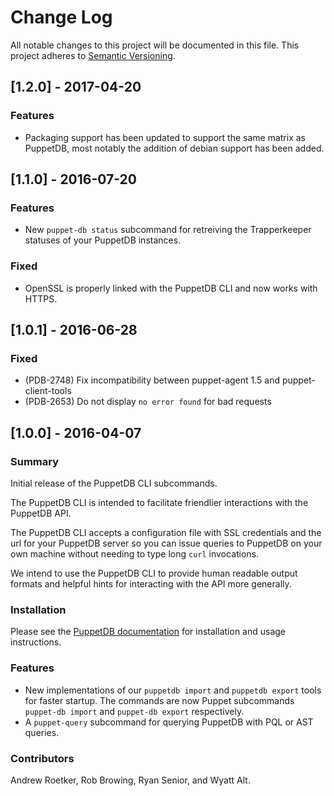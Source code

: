 # Change Log
All notable changes to this project will be documented in this file.
This project adheres to [Semantic Versioning](http://semver.org/).

## [1.2.0] - 2017-04-20

### Features

- Packaging support has been updated to support the same matrix as PuppetDB,
  most notably the addition of debian support has been added.
  
## [1.1.0] - 2016-07-20

### Features

- New `puppet-db status` subcommand for retreiving the Trapperkeeper statuses of
  your PuppetDB instances.
  
### Fixed

- OpenSSL is properly linked with the PuppetDB CLI and now works with HTTPS.

## [1.0.1] - 2016-06-28

### Fixed

- (PDB-2748) Fix incompatibility between puppet-agent 1.5 and puppet-client-tools 
- (PDB-2653) Do not display `no error found` for bad requests

## [1.0.0] - 2016-04-07

### Summary

Initial release of the PuppetDB CLI subcommands.

The PuppetDB CLI is intended to facilitate friendlier interactions with the
PuppetDB API. 

The PuppetDB CLI accepts a configuration file with SSL credentials and the url
for your PuppetDB server so you can issue queries to PuppetDB on your own
machine without needing to type long `curl` invocations.

We intend to use the PuppetDB CLI to provide human readable output formats and
helpful hints for interacting with the API more generally.

### Installation

Please see the
[PuppetDB documentation](https://docs.puppetlabs.com/puppetdb/master/pdb_client_tools.html)
for installation and usage instructions.

### Features

- New implementations of our `puppetdb import` and `puppetdb export` tools for
  faster startup. The commands are now Puppet subcommands `puppet-db import` and
  `puppet-db export` respectively.
- A `puppet-query` subcommand for querying PuppetDB with PQL or AST queries.

### Contributors 

Andrew Roetker, Rob Browing, Ryan Senior, and Wyatt Alt.
